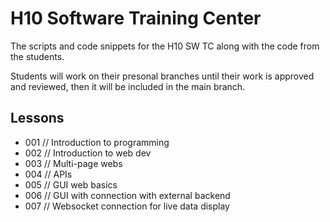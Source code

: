 # H10 Software Training Center

The scripts and code snippets for the H10 SW TC along with the code from the students.

Students will work on their presonal branches until their work is approved and reviewed, then it will be included in the main branch.

## Lessons

- 001 // Introduction to programming
- 002 // Introduction to web dev
- 003 // Multi-page webs
- 004 // APIs
- 005 // GUI web basics
- 006 // GUI with connection with external backend
- 007 // Websocket connection for live data display
